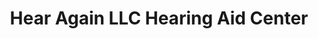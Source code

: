 ---
title: "Hear Again LLC Hearing Aid Center"
url: /zanesville/hear-again-llc-hearing-aid-center/
shop: Hörgeräte
---